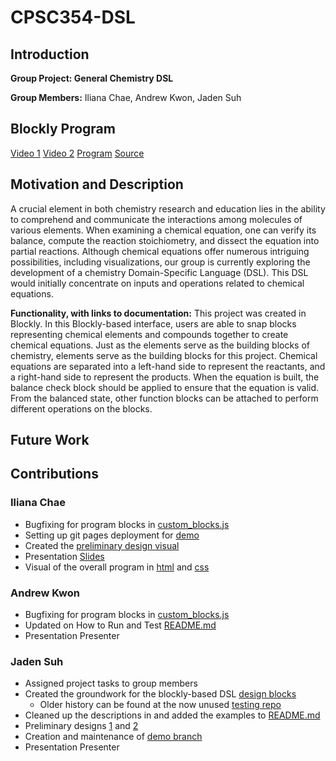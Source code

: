 # CPSC354-DSL

## Introduction
**Group Project: General Chemistry DSL**

**Group Members:** Iliana Chae, Andrew Kwon, Jaden Suh

## Blockly Program
[Video 1]()
[Video 2]()
[Program](https://ilianachae.github.io/CPSC354-DSL/)
[Source](https://github.com/ilianachae/CPSC354-DSL/tree/main/milestone1/design-blocks)

## Motivation and Description
A crucial element in both chemistry research and education lies in the ability to comprehend and communicate the interactions among molecules of various elements. When examining a chemical equation, one can verify its balance, compute the reaction stoichiometry, and dissect the equation into partial reactions. Although chemical equations offer numerous intriguing possibilities, including visualizations, our group is currently exploring the development of a chemistry Domain-Specific Language (DSL). This DSL would initially concentrate on inputs and operations related to chemical equations.

**Functionality, with links to documentation:**
This project was created in Blockly. In this Blockly-based interface, users are able to snap blocks representing chemical elements and compounds together to create chemical equations. Just as the elements serve as the building blocks of chemistry, elements serve as the building blocks for this project. Chemical equations are separated into a left-hand side to represent the reactants, and a right-hand side to represent the products. When the equation is built, the balance check block should be applied to ensure that the equation is valid. From the balanced state, other function blocks can be attached to perform different operations on the blocks.

## Future Work


## Contributions

### Iliana Chae
* Bugfixing for program blocks in [custom_blocks.js](https://github.com/ilianachae/CPSC354-DSL/blob/main/milestone1/design-blocks/custom_blocks.js)
* Setting up git pages deployment for [demo](https://ilianachae.github.io/CPSC354-DSL/)
* Created the [preliminary design visual](https://github.com/ilianachae/CPSC354-DSL/blob/main/preliminaryDesignVisual.png)
* Presentation [Slides](https://docs.google.com/presentation/d/1HfpvlxIXDG2GBLlXe_3FHCobishMmQMX5mJrZWaJhj0/edit?usp=sharing)
* Visual of the overall program in [html](https://github.com/ilianachae/CPSC354-DSL/blob/main/src/index.html) and [css](https://github.com/ilianachae/CPSC354-DSL/blob/main/src/styles.css)
 
### Andrew Kwon
* Bugfixing for program blocks in [custom_blocks.js](https://github.com/ilianachae/CPSC354-DSL/blob/main/milestone1/design-blocks/custom_blocks.js)
* Updated on How to Run and Test [README.md](https://github.com/ilianachae/CPSC354-DSL/blob/main/milestone1/README.md)
* Presentation Presenter

### Jaden Suh
* Assigned project tasks to group members 
* Created the groundwork for the blockly-based DSL [design blocks](https://github.com/ilianachae/CPSC354-DSL/tree/main/milestone1/design-blocks)
  * Older history can be found at the now unused [testing repo](https://github.com/JadenSuh/JadenSuh.github.io/tree/main)   
* Cleaned up the descriptions in and added the examples to [README.md](https://github.com/ilianachae/CPSC354-DSL/blob/main/milestone1/README.md)
* Preliminary designs [1](https://github.com/ilianachae/CPSC354-DSL/blob/main/design.md) and [2](https://github.com/ilianachae/CPSC354-DSL/blob/main/design2.md)
* Creation and maintenance of [demo branch](https://github.com/ilianachae/CPSC354-DSL/tree/demo)
* Presentation Presenter
